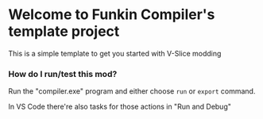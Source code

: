 # Welcome to Funkin Compiler's template project

This is a simple template to get you started with V-Slice modding

### How do I run/test this mod?

Run the "compiler.exe" program and either choose `run` or `export` command.

In VS Code there're also tasks for those actions in "Run and Debug"
